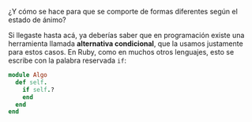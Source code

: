 ¿Y cómo se hace para que se comporte de formas diferentes según el estado de ánimo? 

Si llegaste hasta acá, ya deberías saber que en programación existe una herramienta llamada **alternativa condicional**, que la usamos justamente para estos casos. En Ruby, como en muchos otros lenguajes, esto se escribe con la palabra reservada `if`:

```ruby
module Algo
  def self.
    if self.?
    end
  end
end
```